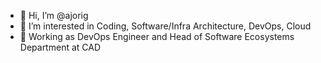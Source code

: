 - 👋 Hi, I’m @ajorig
- 👀 I’m interested in Coding, Software/Infra Architecture, DevOps, Cloud
- :office: Working as DevOps Engineer and Head of Software Ecosystems Department at CAD
<!--- - 🌱 I’m currently learning 
- 💞️ I’m looking to collaborate on ...
- 📫 How to reach me ...
--->
<!---
ajorig/ajorig is a ✨ special ✨ repository because its `README.md` (this file) appears on your GitHub profile.
You can click the Preview link to take a look at your changes.
--->
